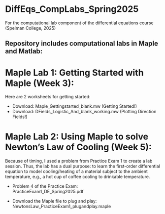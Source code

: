 # DiffEqs_CompLabs_Spring2025
For the computational lab component of the differential equations course (Spelman College, 2025)

## Repository includes computational labs in Maple and Matlab: ##

# Maple Lab 1: Getting Started with Maple (Week 3): #

Here are 2 worksheets for getting started: 
* Download: Maple_Gettingstarted_blank.mw (Getting Started!)
* Download: DFields_Logistic_And_blank_working.mw (Plotting Direction Fields!) 

# Maple Lab 2: Using Maple to solve Newton’s Law of Cooling (Week 5): 

Because of timing, I used a problem from Practice Exam 1 to create a lab session. Thus, the lab has a dual purpose: to learn the first-order differential equation to model cooling/heating of a material subject to the ambient temperature, e.g., a hot cup of coffee cooling to drinkable temperature.

* Problem 4 of the Practice Exam: <br>
PracticeExam1_DE_Spring2025.pdf
	
* Download the Maple file to plug and play: <br>
NewtonsLaw_PracticeExam1_plugandplay.maple
